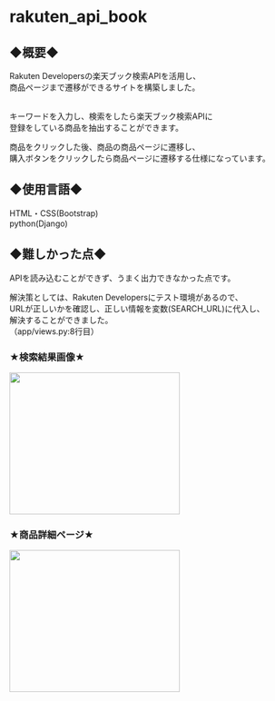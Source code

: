 # rakuten_api_book

<h2>◆概要◆</h2>
Rakuten Developersの楽天ブック検索APIを活用し、<br>
商品ページまで遷移ができるサイトを構築しました。<br><br>

キーワードを入力し、検索をしたら楽天ブック検索APIに<br>
登録をしている商品を抽出することができます。

商品をクリックした後、商品の商品ページに遷移し、<br>
購入ボタンをクリックしたら商品ページに遷移する仕様になっています。

<h2>◆使用言語◆</h2>
HTML・CSS(Bootstrap)<br>
python(Django)

<h2>◆難しかった点◆</h2>
APIを読み込むことができず、うまく出力できなかった点です。<br>

解決策としては、Rakuten Developersにテスト環境があるので、<br>
URLが正しいかを確認し、正しい情報を変数(SEARCH_URL)に代入し、<br>
解決することができました。<br>
（app/views.py:8行目）

<p>
<h3>★検索結果画像★</h3>
<img src="https://user-images.githubusercontent.com/98627989/167808385-5d9cc6c6-9181-40db-8a50-a84cf0a28dab.png" width="300" height="250">

<h3>★商品詳細ページ★</h3>
<img src="https://user-images.githubusercontent.com/98627989/167810900-a7094c0d-86ee-4b71-a177-da3e6dc1bd1e.png" width="300" height="250">
</p>

